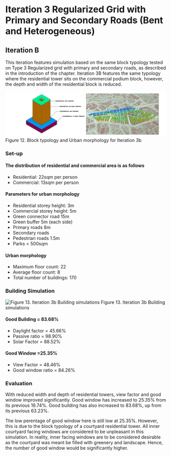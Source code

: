 # Iteration 3 Regularized Grid with Primary and Secondary Roads (Bent and Heterogeneous)

## Iteration B
This iteration features simulation based on the same block typology tested on Type 3 Regularized grid with primary and secondary roads, as described in the introduction of the chapter. Iteration 3B features the same typology where the residential tower sits on the commercial podium block, however, the depth and width of the residential block is reduced.


![Figure 12. Block typology and Urban morphology for Iteration 3b](./imgs/iteration_3b.png)
Figure 12. Block typology and Urban morphology for Iteration 3b

### Set-up
#### The distribution of residential and commercial area is as follows
* Residential: 22sqm per person
* Commercial: 13sqm per person 
#### Parameters for urban morphology
* Residential storey height: 3m
* Commercial storey height: 5m
* Green connector road 15m
* Green buffer 5m (each side)
* Primary roads 8m
* Secondary roads
* Pedestrian roads 1.5m
* Parks < 500sqm
#### Urban morphology
* Maximum floor count: 22
* Average floor count: 8
* Total number of buildings: 170

### Building Simulation

![Figure 13. Iteration 3b Building simulations](./imgs/eval_3b.png)
Figure 13. Iteration 3b Building simulations

#### Good Building = 83.68%
* Daylight factor = 45.66%
* Passive ratio = 98.90%
* Solar Factor = 88.52% 

#### Good Window =25.35%
* View Factor = 48.46%
* Good window ratio = 84.26%


### Evaluation
With reduced width and depth of residential towers, view factor and good window improved significantly. Good window has increased to 25.35% from its previous 19.74%. Good building has also increased to 83.68%, up from its previous 63.23%.

The low perentage of good window here is still low at 25.35%. However, this is due to the block typology of a courtyard residential tower. All inner courtyard facing windows are considered to be unpleasant in this simulation. In reality, inner facing windows are to be considered desirable as the courtyard was meant be filled with greenery and landscape. Hence, the number of good window would be significantly higher.

